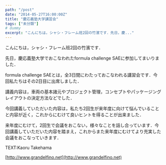 ```yaml
---
path: "/post"
date: "2014-05-27T16:00:00Z"
title: "慶応義塾大学講習会"
tags: ["未分類"]
# dummy
excerpt: "こんにちは，シャシ・フレーム班2回の竹濱です．先日，慶..."
---
```




[](27-1.jpg)

こんにちは，シャシ・フレーム班2回の竹濱です．

先日，慶応義塾大学でおこなわれたformula challenge SAEに参加してまいりました．

formula challenge SAEとは，全3日間にわたっておこなわれる講習会です．今回私たちはその2日目に出席しました．

講義内容は，車両の基本諸元やプロジェクト管理，コンセプトやパッケージングレイアウトの決定方法などでした．

今回講義していただいた内容は，私たち2回生が来年度に向けて悩んでいることと内容が近く，これからにむけて良いヒントを得ることが出来ました．

来年度にむけて，2回生で会議をおこない，様々なことを話し合っています．今回講義していただいた内容を踏まえ，これからまた来年度にむけてより充実した会議をおこなっていきます．

TEXT:Kaoru Takehama

[http://www.grandelfino.net](http://www.grandelfino.net)

